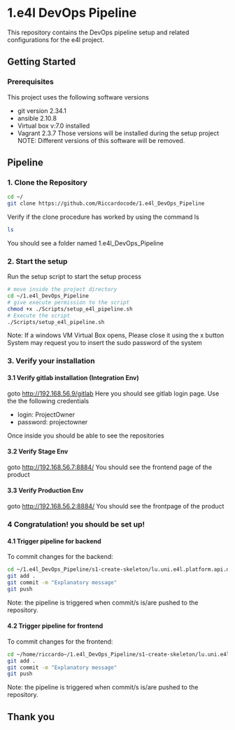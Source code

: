 # 1.e4l DevOps Pipeline

This repository contains the DevOps pipeline setup and related configurations for the e4l project.

## Getting Started

### Prerequisites
This project uses the following software versions
- git version 2.34.1
- ansible 2.10.8
- Virtual box v:7.0 installed 
- Vagrant 2.3.7
Those versions will be installed during the setup project
NOTE: Different versions of this software will be removed.


## Pipeline
### 1. Clone the Repository
```bash
cd ~/
git clone https://github.com/Riccardocode/1.e4l_DevOps_Pipeline
```
Verify if the clone procedure has worked by using the command ls
```bash
ls
```
You should see a folder named 1.e4l_DevOps_Pipeline

### 2. Start the setup
Run the setup script to start the setup process
```bash
# move inside the project directory
cd ~/1.e4l_DevOps_Pipeline
# give execute permission to the script
chmod +x ./Scripts/setup_e4l_pipeline.sh
# Execute the script
./Scripts/setup_e4l_pipeline.sh
```
Note:
If a windows VM Virtual Box opens, Please close it using the x button
System may request you to insert the sudo password of the system


### 3. Verify your installation
#### 3.1 Verify gitlab installation (Integration Env)
goto http://192.168.56.9/gitlab
Here you should see gitlab login page.
Use the the following credentials
- login: ProjectOwner
- password: projectowner

Once inside you should be able to see the repositories

#### 3.2 Verify Stage Env
goto http://192.168.56.7:8884/
You should see the frontend page of the product

#### 3.3 Verify Production Env
goto http://192.168.56.2:8884/
You should see the frontpage of the product

### 4 Congratulation! you should be set up!
#### 4.1 Trigger pipeline for backend
To commit changes for the backend: 
```bash 
cd ~/1.e4l_DevOps_Pipeline/s1-create-skeleton/lu.uni.e4l.platform.api.dev
git add .
git commit -m "Explanatory message"
git push
```
Note: the pipeline is triggered when commit/s is/are pushed to the repository.

#### 4.2 Trigger pipeline for frontend
To commit changes for the frontend: 
```bash
cd ~/home/riccardo~/1.e4l_DevOps_Pipeline/s1-create-skeleton/lu.uni.e4l.platform.frontend.dev
git add .
git commit -m "Explanatory message"
git push
```
Note: the pipeline is triggered when commit/s is/are pushed to the repository.

## Thank you
